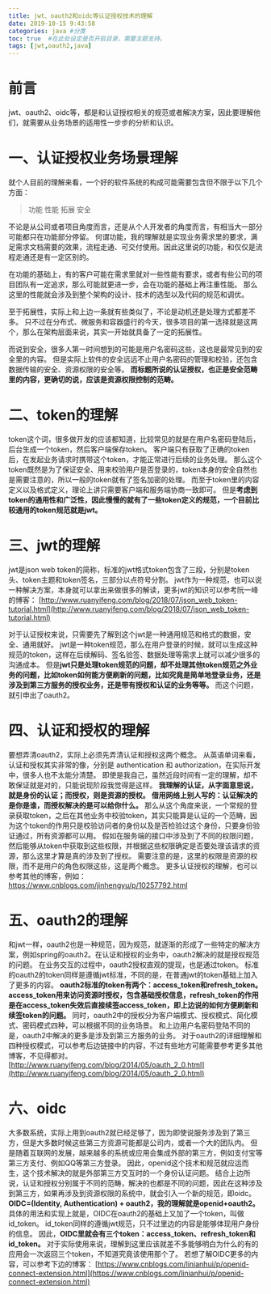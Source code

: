 ```yaml
---
title: jwt、oauth2和oidc等认证授权技术的理解
date: 2019-10-15 9:43:58
categories: java #分类
toc: true  #在此处设定是否开启目录，需要主题支持。
tags: [jwt,oauth2,java]
---
```

# 前言
jwt、oauth2、oidc等，都是和认证授权相关的规范或者解决方案，因此要理解他们，就需要从业务场景的适用性一步步的分析和认识。

# 一、认证授权业务场景理解
就个人目前的理解来看，一个好的软件系统的构成可能需要包含但不限于以下几个方面：
>功能
性能
拓展
安全

<!--more-->
不论是从公司或者项目角度而言，还是从个人开发者的角度而言，有相当大一部分可能都只在功能部分停留。
何谓功能，我的理解就是实现业务需求里的要求，满足需求文档需要的效果，流程走通、可交付使用。因此这里说的功能，和仅仅是流程走通还是有一定区别的。

在功能的基础上，有的客户可能在需求里就对一些性能有要求，或者有些公司的项目团队有一定追求，那么可能就更进一步，会在功能的基础上再注重性能。
那么这里的性能就会涉及到整个架构的设计、技术的选型以及代码的规范和调优。

至于拓展性，实际上和上边一条就有些类似了，不论是动机还是处理方式都差不多。
只不过在分布式、微服务和容器盛行的今天，很多项目的第一选择就是这两个，那么在架构层面来说，其实一开始就具备了一定的拓展性。

而说到安全，很多人第一时间想到的可能是用户名密码这些，这也是最常见到的安全里的内容。
但是实际上软件的安全远远不止用户名密码的管理和校验，还包含数据传输的安全、资源权限的安全等。
**而标题所说的认证授权，也正是安全范畴里的内容，更确切的说，应该是资源权限控制的范畴。**

# 二、token的理解
token这个词，很多做开发的应该都知道，比较常见的就是在用户名密码登陆后，后台生成一个token，然后客户端保存token。
客户端只有获取了正确的token后，在发起业务请求时携带这个token，才能正常进行后续的业务处理。
那么这个token既然是为了保证安全、用来校验用户是否登录的，token本身的安全自然也是需要注意的，所以一般的token就有了签名加密的处理。
而至于token里的内容定义以及格式定义，理论上讲只需要客户端和服务端协商一致即可。
但是**考虑到token的通用性和广泛性，因此慢慢的就有了一些token定义的规范，一个目前比较通用的token规范就是jwt。**

# 三、jwt的理解
jwt是json web token的简称，标准的jwt格式token包含了三段，分别是token头、token主题和token签名，三部分以点符号分割。
jwt作为一种规范，也可以说一种解决方案，本身就可以拿出来做很多的解读，更多jwt的知识可以参考阮一峰的博客：
[http://www.ruanyifeng.com/blog/2018/07/json_web_token-tutorial.html](http://www.ruanyifeng.com/blog/2018/07/json_web_token-tutorial.html)

对于认证授权来说，只需要先了解到这个jwt是一种通用规范和格式的数据，安全、通用就好。
jwt是一种token规范，那么在用户登录的时候，就可以生成这种规范的token，这样在后续解码、签名验签、数据处理等需求上就可以减少很多的沟通成本。
但是**jwt只是处理token规范的问题，却不处理其他token规范之外业务的问题，比如token如何能方便刷新的问题，比如究竟是简单地登录业务，还是涉及到第三方服务的授权业务，还是带有授权和认证的业务等等。**
而这个问题，就引申出了oauth2。

# 四、认证和授权的理解
要想弄清oauth2，实际上必须先弄清认证和授权这两个概念。
从英语单词来看，认证和授权其实非常的像，分别是 authentication 和 authorization，在实际开发中，很多人也不太能分清楚。
即使是我自己，虽然近段时间有一定的理解，却不敢保证就是对的，只能说现阶段我觉得是这样。
**我理解的认证，从字面意思说，就是身份的认证；而授权，则是资源的授权。**
**借用网络上别人写的：认证解决的是你是谁，而授权解决的是可以给你什么。**
那么从这个角度来说，一个常规的登录获取token，之后在其他业务中校验token，其实只能算是认证的一个范畴，因为这个token的作用只是校验访问者的身份以及是否检验过这个身份，只要身份验证通过，所有资源都可以用。
假如在服务端的接口中涉及到了不同的权限问题，然后能够从token中获取到这些权限，并根据这些权限确定是否要处理该请求的资源，那么这里才算是真的涉及到了授权。
需要注意的是，这里的权限是资源的权限，而不是用户的角色权限这些，这是两个概念。
更多认证授权的理解，也可以参考其他的博客，例如：
[https://www.cnblogs.com/jinhengyu/p/10257792.html
](https://www.cnblogs.com/jinhengyu/p/10257792.html)

# 五、oauth2的理解
和jwt一样，oauth2也是一种规范，因为规范，就逐渐的形成了一些特定的解决方案，例如spring的oauth2。在认证和授权的业务中，oauth2解决的就是授权规范的问题。
在业务交互的过程中，oauth2授权直观的提现，也是通过token。
标准的oauth2的token同样是遵循jwt标准，不同的是，在普通jwt的token基础上加入了更多的内容。
**oauth2标准的token有两个：access_token和refresh_token。**
**access_token用来访问资源时授权，包含基础授权信息，refresh_token的作用是在access_token失效后直接续签access_token，即上边说的如何方便刷新和续签token的问题。**
同时，oauth2中的授权分为客户端模式、授权模式、简化模式、密码模式四种，可以根据不同的业务场景。
和上边用户名密码登陆不同的是，oauth2中解决的更多是涉及到第三方服务的业务。
对于oauth2的详细理解和四种授权模式，可以参考后边链接中的内容，不过有些地方可能需要参考更多其他博客，不见得都对。
[http://www.ruanyifeng.com/blog/2014/05/oauth_2_0.html](http://www.ruanyifeng.com/blog/2014/05/oauth_2_0.html)

# 六、oidc
大多数系统，实际上用到oauth2就已经足够了，因为即使说服务涉及到了第三方，但是大多数时候这些第三方资源可能都是公司内，或者一个大的团队内。
但是随着互联网的发展，越来越多的系统或应用会集成外部的第三方，例如支付宝等第三方支付、例如QQ等第三方登录。
因此，openid这个技术和规范就应运而生，这个技术解决的就是外部第三方交互时的一个身份认证问题。
结合上边所说，认证和授权分别属于不同的范畴，解决的也都是不同的问题，因此在这种涉及到第三方，如果再涉及到资源权限的系统中，就会引入一个新的规范，即oidc。
**OIDC=(Identity, Authentication) + oauth2，我的理解就是openid+oauth2。**
具体的用法和实现上就是，OIDC在oauth2的基础上又加了一个token，叫做id_token。
id_token同样的遵循jwt规范，只不过里边的内容是能够体现用户身份的信息。
因此，**OIDC里就会有三个token：access_token、refresh_token和id_token。**
对于实际使用来说，理解到这里应该就差不多能够明白为什么的有的应用会一次返回三个token，不知道究竟该使用那个了。
若想了解OIDC更多的内容，可以参考下边的博客：
[https://www.cnblogs.com/linianhui/p/openid-connect-extension.html](https://www.cnblogs.com/linianhui/p/openid-connect-extension.html)